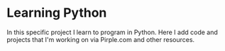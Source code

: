 # Learning Python
In this specific project I learn to program in Python. Here I add code and projects that I'm working on via Pirple.com and other resources.

